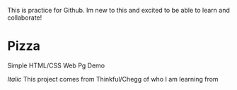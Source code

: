 This is practice for Github. Im new to this and excited to be able to learn and collaborate!


# Pizza
Simple HTML/CSS Web Pg Demo



*Italic* This project comes from Thinkful/Chegg of who I am learning from
